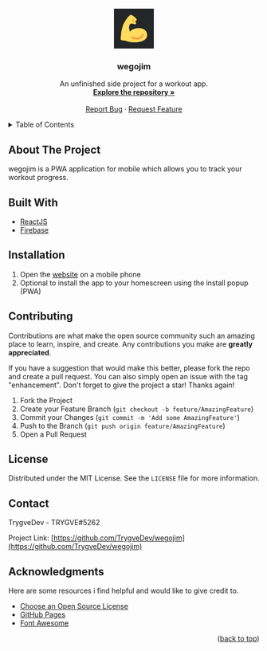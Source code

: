 <div id="top"></div>
<!-- PROJECT LOGO -->
<br />
<div align="center">
  <a href="https://github.com/TrygveDev/wegojim">
    <img src="public/logo192.png" alt="Logo" width="80" height="80">
  </a>

  <h3 align="center">wegojim</h3>

  <p align="center">
    An unfinished side project for a workout app.
    <br />
    <a href="https://github.com/TrygveDev/wegojim"><strong>Explore the repository »</strong></a>
    <br />
    <br />
    <a href="https://github.com/TrygveDev/wegojim/issues">Report Bug</a>
    ·
    <a href="https://github.com/TrygveDev/wegojim/issues">Request Feature</a>
  </p>
</div>



<!-- TABLE OF CONTENTS -->
<details>
  <summary>Table of Contents</summary>
  <ol>
    <li><a href="#about-the-project">About the project</a></li>
    <li><a href="#built-with">Built With</a></li>
    <li><a href="#installation">Installation</a></li>
    <li><a href="#contributing">Contributing</a></li>
    <li><a href="#license">License</a></li>
    <li><a href="#contact">Contact</a></li>
    <li><a href="#acknowledgments">Acknowledgments</a></li>
  </ol>
</details>



<!-- ABOUT THE PROJECT -->
## About The Project

wegojim is a PWA application for mobile which allows you to track your workout progress.

## Built With

* [ReactJS](https://reactjs.org/)
* [Firebase](https://firebase.google.com/)

## Installation

1. Open the [website](https://appwegojim.web.app/) on a mobile phone
2. Optional to install the app to your homescreen using the install popup (PWA)

<!-- CONTRIBUTING -->
## Contributing

Contributions are what make the open source community such an amazing place to learn, inspire, and create. Any contributions you make are **greatly appreciated**.

If you have a suggestion that would make this better, please fork the repo and create a pull request. You can also simply open an issue with the tag "enhancement".
Don't forget to give the project a star! Thanks again!

1. Fork the Project
2. Create your Feature Branch (`git checkout -b feature/AmazingFeature`)
3. Commit your Changes (`git commit -m 'Add some AmazingFeature'`)
4. Push to the Branch (`git push origin feature/AmazingFeature`)
5. Open a Pull Request

<!-- LICENSE -->
## License

Distributed under the MIT License. See the `LICENSE` file for more information.

<!-- CONTACT -->
## Contact

TrygveDev - TRYGVE#5262

Project Link: [https://github.com/TrygveDev/wegojim](https://github.com/TrygveDev/wegojim)



<!-- ACKNOWLEDGMENTS -->
## Acknowledgments

Here are some resources i find helpful and would like to give credit to.

* [Choose an Open Source License](https://choosealicense.com)
* [GitHub Pages](https://pages.github.com)
* [Font Awesome](https://fontawesome.com)

<p align="right">(<a href="#top">back to top</a>)</p>
